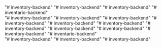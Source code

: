 "# inventory-backend" 
"# inventory-backend" 
"# inventory-backend" 
"# inventario-backend"  
"# inventory-backend" 
"# inventory-backend" 
"# inventory-backend" 
"# inventory-backend" 
"# inventory-backend" 
"# inventory-backend" 
"# inventory-backend" 
"# inventory-backend" 
"# inventory-backend" 
"# inventory-backend" 
"# inventario-backend"  
"# inventory-backend" 
"# inventory-backend" 
"# inventory-backend" 

